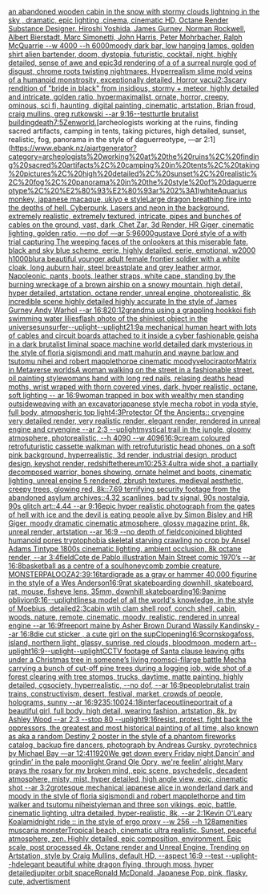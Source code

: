 [an abandoned wooden cabin in the snow with stormy clouds lightning in the sky , dramatic, epic lighting ,cinema, cinematic HD, Octane Render Substance Designer. Hiroshi Yoshida, James Gurney, Norman Rockwell, Albert Bierstadt, Marc Simonetti, John Harris, Peter Mohrbacher, Ralph McQuarrie --w 4000 --h 6000](https://www.ebank.nz/aiartgenerator?category=an%20abandoned%20wooden%20cabin%20in%20the%20snow%20with%20stormy%20clouds%20lightning%20in%20the%20sky%20%2C%20dramatic%2C%20epic%20lighting%20%2Ccinema%2C%20cinematic%20HD%2C%20Octane%20Render%20Substance%20Designer.%20Hiroshi%20Yoshida%2C%20James%20Gurney%2C%20Norman%20Rockwell%2C%20Albert%20Bierstadt%2C%20Marc%20Simonetti%2C%20John%20Harris%2C%20Peter%20Mohrbacher%2C%20Ralph%20McQuarrie%20--w%204000%20--h%206000)[moody dark bar, low hanging lamps, golden shirt alien bartender, doom, dystopia, futuristic, cocktail, night, highly detailed, sense of awe and epic](https://www.ebank.nz/aiartgenerator?category=moody%20dark%20bar%2C%20low%20hanging%20lamps%2C%20golden%20shirt%20alien%20bartender%2C%20doom%2C%20dystopia%2C%20futuristic%2C%20cocktail%2C%20night%2C%20highly%20detailed%2C%20sense%20of%20awe%20and%20epic)[3d rendering of a of a surreal nurgle god of disgust, chrome roots twisting nightmares, Hyperrealism slime mold veins of a humanoid monstrosity, exceptionally detailed, Horror vacui](https://www.ebank.nz/aiartgenerator?category=3d%20rendering%20of%20a%20of%20a%20surreal%20nurgle%20god%20of%20disgust%2C%20chrome%20roots%20twisting%20nightmares%2C%20Hyperrealism%20slime%20mold%20veins%20of%20a%20humanoid%20monstrosity%2C%20exceptionally%20detailed%2C%20Horror%20vacui)[2:3](https://www.ebank.nz/aiartgenerator?category=2%3A3)[scary rendition of "bride in black" from insidious, stormy + meteor, highly detailed and intricate, golden ratio, hypermaximalist, ornate, horror, creepy, ominous, sci fi, haunting, digital painting, cinematic, artstation, Brian froud, craig mullins, greg rutkowski --ar 9:16](https://www.ebank.nz/aiartgenerator?category=scary%20rendition%20of%20%22bride%20in%20black%22%20from%20insidious%2C%20stormy%20%2B%20meteor%2C%20highly%20detailed%20and%20intricate%2C%20golden%20ratio%2C%20hypermaximalist%2C%20ornate%2C%20horror%2C%20creepy%2C%20ominous%2C%20sci%20fi%2C%20haunting%2C%20digital%20painting%2C%20cinematic%2C%20artstation%2C%20Brian%20froud%2C%20craig%20mullins%2C%20greg%20rutkowski%20--ar%209%3A16)[--test](https://www.ebank.nz/aiartgenerator?category=--test)[turtle brutalist building](https://www.ebank.nz/aiartgenerator?category=turtle%20brutalist%20building)[death](https://www.ebank.nz/aiartgenerator?category=death)[7:5](https://www.ebank.nz/aiartgenerator?category=7%3A5)[Zen](https://www.ebank.nz/aiartgenerator?category=Zen)[world.](https://www.ebank.nz/aiartgenerator?category=world.)[archeologists working at the ruins, finding sacred artifacts, camping in tents, taking pictures, high detailed, sunset, realistic, fog, panorama in the style of daguerreotype, ––ar 2:1](https://www.ebank.nz/aiartgenerator?category=archeologists%20working%20at%20the%20ruins%2C%20finding%20sacred%20artifacts%2C%20camping%20in%20tents%2C%20taking%20pictures%2C%20high%20detailed%2C%20sunset%2C%20realistic%2C%20fog%2C%20panorama%20in%20the%20style%20of%20daguerreotype%2C%20%E2%80%93%E2%80%93ar%202%3A1)[white](https://www.ebank.nz/aiartgenerator?category=white)[Aquarius monkey, japanese macaque, ukiyo e style](https://www.ebank.nz/aiartgenerator?category=Aquarius%20monkey%2C%20japanese%20macaque%2C%20ukiyo%20e%20style)[Large dragon breathing fire into the depths of hell. Cyberpunk, Lasers and neon in the background, extremely realistic, extremely textured, intricate, pipes and bunches of cables on the ground, vast, dark ,Chet Zar, 3d Render, HR Giger, cinematic lighting, golden ratio,  —no dof —ar 5:9](https://www.ebank.nz/aiartgenerator?category=Large%20dragon%20breathing%20fire%20into%20the%20depths%20of%20hell.%20Cyberpunk%2C%20Lasers%20and%20neon%20in%20the%20background%2C%20extremely%20realistic%2C%20extremely%20textured%2C%20intricate%2C%20pipes%20and%20bunches%20of%20cables%20on%20the%20ground%2C%20vast%2C%20dark%20%2CChet%20Zar%2C%203d%20Render%2C%20HR%20Giger%2C%20cinematic%20lighting%2C%20golden%20ratio%2C%20%20%E2%80%94no%20dof%20%E2%80%94ar%205%3A9)[6000](https://www.ebank.nz/aiartgenerator?category=6000)[gustave Doré style of a with trial capturing The weeping faces of the onlookers at this miserable fate. black and sky blue scheme, eerie, highly detailed, eerie, emotional, w2000 h1000](https://www.ebank.nz/aiartgenerator?category=gustave%20Dor%C3%A9%20style%20of%20a%20with%20trial%20capturing%20The%20weeping%20faces%20of%20the%20onlookers%20at%20this%20miserable%20fate.%20black%20and%20sky%20blue%20scheme%2C%20eerie%2C%20highly%20detailed%2C%20eerie%2C%20emotional%2C%20w2000%20h1000)[blur](https://www.ebank.nz/aiartgenerator?category=blur)[a beautiful younger adult female frontier soldier with a white cloak, long auburn hair, steel breastplate and grey leather armor, Napoleonic, pants, boots, leather straps, white cape, standing by the burning wreckage of a brown airship on a snowy mountain, high detail, hyper detailed, artstation, octane render, unreal engine, photorealistic, 8k incredible scene highly detailed highly accurate In the style of James Gurney Andy Warhol --ar 16:8](https://www.ebank.nz/aiartgenerator?category=a%20beautiful%20younger%20adult%20female%20frontier%20soldier%20with%20a%20white%20cloak%2C%20long%20auburn%20hair%2C%20steel%20breastplate%20and%20grey%20leather%20armor%2C%20Napoleonic%2C%20pants%2C%20boots%2C%20leather%20straps%2C%20white%20cape%2C%20standing%20by%20the%20burning%20wreckage%20of%20a%20brown%20airship%20on%20a%20snowy%20mountain%2C%20high%20detail%2C%20hyper%20detailed%2C%20artstation%2C%20octane%20render%2C%20unreal%20engine%2C%20photorealistic%2C%208k%20incredible%20scene%20highly%20detailed%20highly%20accurate%20In%20the%20style%20of%20James%20Gurney%20Andy%20Warhol%20--ar%2016%3A8)[20:12](https://www.ebank.nz/aiartgenerator?category=20%3A12)[grandma using a grappling hook](https://www.ebank.nz/aiartgenerator?category=grandma%20using%20a%20grappling%20hook)[koi fish swimming water lilies](https://www.ebank.nz/aiartgenerator?category=koi%20fish%20swimming%20water%20lilies)[flash photo of the shiniest object in the universe](https://www.ebank.nz/aiartgenerator?category=flash%20photo%20of%20the%20shiniest%20object%20in%20the%20universe)[sun](https://www.ebank.nz/aiartgenerator?category=sun)[surfer](https://www.ebank.nz/aiartgenerator?category=surfer)[--uplight](https://www.ebank.nz/aiartgenerator?category=--uplight)[--uplight](https://www.ebank.nz/aiartgenerator?category=--uplight)[21:9](https://www.ebank.nz/aiartgenerator?category=21%3A9)[a mechanical human heart with lots of cables and circuit boards attached to it inside a cyber fashionable geisha in a dark brutalist liminal space machine world detailed dark mysterious in the style of floria sigismondi and matt mahurin and wayne barlow and tsutomu nihei and robert mapplethorpe cinematic moody](https://www.ebank.nz/aiartgenerator?category=a%20mechanical%20human%20heart%20with%20lots%20of%20cables%20and%20circuit%20boards%20attached%20to%20it%20inside%20a%20cyber%20fashionable%20geisha%20in%20a%20dark%20brutalist%20liminal%20space%20machine%20world%20detailed%20dark%20mysterious%20in%20the%20style%20of%20floria%20sigismondi%20and%20matt%20mahurin%20and%20wayne%20barlow%20and%20tsutomu%20nihei%20and%20robert%20mapplethorpe%20cinematic%20moody)[velociraptor](https://www.ebank.nz/aiartgenerator?category=velociraptor)[Matrix in Metaverse worlds](https://www.ebank.nz/aiartgenerator?category=Matrix%20in%20Metaverse%20worlds)[A woman walking on the street in a fashionable street, oil painting style](https://www.ebank.nz/aiartgenerator?category=A%20woman%20walking%20on%20the%20street%20in%20a%20fashionable%20street%2C%20oil%20painting%20style)[womans hand with long red nails, relasing deaths head moths, wrist wraped with thorn covered vines, dark, hyper realistic, octane, soft lighting -- ar 16:9](https://www.ebank.nz/aiartgenerator?category=womans%20hand%20with%20long%20red%20nails%2C%20relasing%20deaths%20head%20moths%2C%20wrist%20wraped%20with%20thorn%20covered%20vines%2C%20dark%2C%20hyper%20realistic%2C%20octane%2C%20soft%20lighting%20--%20ar%2016%3A9)[woman trapped in box with wealthy men standing outside](https://www.ebank.nz/aiartgenerator?category=woman%20trapped%20in%20box%20with%20wealthy%20men%20standing%20outside)[weaving with an excavator](https://www.ebank.nz/aiartgenerator?category=weaving%20with%20an%20excavator)[japanese style mecha robot in yoda style, full body, atmopsheric top light](https://www.ebank.nz/aiartgenerator?category=japanese%20style%20mecha%20robot%20in%20yoda%20style%2C%20full%20body%2C%20atmopsheric%20top%20light)[4:3](https://www.ebank.nz/aiartgenerator?category=4%3A3)[Protector Of the Ancients:: cryengine very detailed render, very realistic render, elegant render, rendered in unreal engine and cryengine --ar 2:3 --uplight](https://www.ebank.nz/aiartgenerator?category=Protector%20Of%20the%20Ancients%3A%3A%20cryengine%20very%20detailed%20render%2C%20very%20realistic%20render%2C%20elegant%20render%2C%20rendered%20in%20unreal%20engine%20and%20cryengine%20--ar%202%3A3%20--uplight)[mystical trail in the jungle, gloomy atmosphere, photorealistic, --h 4090 --w 4096](https://www.ebank.nz/aiartgenerator?category=mystical%20trail%20in%20the%20jungle%2C%20gloomy%20atmosphere%2C%20photorealistic%2C%20--h%204090%20--w%204096)[16:9](https://www.ebank.nz/aiartgenerator?category=16%3A9)[cream coloured retrofuturistic cassette walkman with retrofuturistic head phones, on a soft pink background, hyperrealistic, 3d render, industrial design, product design, keyshot render, redshift](https://www.ebank.nz/aiartgenerator?category=cream%20coloured%20retrofuturistic%20cassette%20walkman%20with%20retrofuturistic%20head%20phones%2C%20on%20a%20soft%20pink%20background%2C%20hyperrealistic%2C%203d%20render%2C%20industrial%20design%2C%20product%20design%2C%20keyshot%20render%2C%20redshift)[ethereum](https://www.ebank.nz/aiartgenerator?category=ethereum)[10:25](https://www.ebank.nz/aiartgenerator?category=10%3A25)[3:4](https://www.ebank.nz/aiartgenerator?category=3%3A4)[ultra wide shot, a partially decomposed warrior, bones showing, ornate helmet and boots, cinematic lighting, unreal engine 5 rendered, zbrush textures, medieval aesthetic, creepy trees, glowing red, 8k::7.69 terrifying security footage from the abandoned asylum archives::4.32 scanlines, bad tv signal, 90s nostalgia, 90s glitch art::4.44 --ar 9:16](https://www.ebank.nz/aiartgenerator?category=ultra%20wide%20shot%2C%20a%20partially%20decomposed%20warrior%2C%20bones%20showing%2C%20ornate%20helmet%20and%20boots%2C%20cinematic%20lighting%2C%20unreal%20engine%205%20rendered%2C%20zbrush%20textures%2C%20medieval%20aesthetic%2C%20creepy%20trees%2C%20glowing%20red%2C%208k%3A%3A7.69%20terrifying%20security%20footage%20from%20the%20abandoned%20asylum%20archives%3A%3A4.32%20scanlines%2C%20bad%20tv%20signal%2C%2090s%20nostalgia%2C%2090s%20glitch%20art%3A%3A4.44%20--ar%209%3A16)[epic hyper realistic photograph from the gates of hell with ice and the devil is eating people alive by Simon Bisley and HR Giger, moody dramatic cinematic atmosphere, glossy magazine print, 8k, unreal render, artstation --ar 16:9 --no depth of field](https://www.ebank.nz/aiartgenerator?category=epic%20hyper%20realistic%20photograph%20from%20the%20gates%20of%20hell%20with%20ice%20and%20the%20devil%20is%20eating%20people%20alive%20by%20Simon%20Bisley%20and%20HR%20Giger%2C%20moody%20dramatic%20cinematic%20atmosphere%2C%20glossy%20magazine%20print%2C%208k%2C%20unreal%20render%2C%20artstation%20--ar%2016%3A9%20--no%20depth%20of%20field)[conjoined blighted humanoid pores tryptophobia skeletal starving crawling no crop by Ansel Adams Tintype 1800s cinematic lighting, ambient occlusion, 8k octane render, --ar 3:4](https://www.ebank.nz/aiartgenerator?category=conjoined%20blighted%20humanoid%20pores%20tryptophobia%20skeletal%20starving%20crawling%20no%20crop%20by%20Ansel%20Adams%20Tintype%201800s%20cinematic%20lighting%2C%20ambient%20occlusion%2C%208k%20octane%20render%2C%20--ar%203%3A4)[field](https://www.ebank.nz/aiartgenerator?category=field)[Cote de Pablo illustration Main Street comic 1970’s --ar 16:8](https://www.ebank.nz/aiartgenerator?category=Cote%20de%20Pablo%20illustration%20Main%20Street%20comic%201970%E2%80%99s%20--ar%2016%3A8)[basketball as a centre of a soul](https://www.ebank.nz/aiartgenerator?category=basketball%20as%20a%20centre%20of%20a%20soul)[honeycomb zombie creature, MONSTERPALOOZA](https://www.ebank.nz/aiartgenerator?category=honeycomb%20zombie%20creature%2C%20MONSTERPALOOZA)[2:3](https://www.ebank.nz/aiartgenerator?category=2%3A3)[9:16](https://www.ebank.nz/aiartgenerator?category=9%3A16)[tardigrade as a gray or hammer 40,000 figurine in the style of a Wes Anderson](https://www.ebank.nz/aiartgenerator?category=tardigrade%20as%20a%20gray%20or%20hammer%2040%2C000%20figurine%20in%20the%20style%20of%20a%20Wes%20Anderson)[16:9](https://www.ebank.nz/aiartgenerator?category=16%3A9)[rat skateboarding downhill, skateboard, rat, mouse, fisheye lens, 35mm, downhill skateboarding](https://www.ebank.nz/aiartgenerator?category=rat%20skateboarding%20downhill%2C%20skateboard%2C%20rat%2C%20mouse%2C%20fisheye%20lens%2C%2035mm%2C%20downhill%20skateboarding)[16:9](https://www.ebank.nz/aiartgenerator?category=16%3A9)[anime oblivion](https://www.ebank.nz/aiartgenerator?category=anime%20oblivion)[9:16](https://www.ebank.nz/aiartgenerator?category=9%3A16)[--uplight](https://www.ebank.nz/aiartgenerator?category=--uplight)[lines](https://www.ebank.nz/aiartgenerator?category=lines)[a model of all the world's knowledge, in the style of Moebius, detailed](https://www.ebank.nz/aiartgenerator?category=a%20model%20of%20all%20the%20world%27s%20knowledge%2C%20in%20the%20style%20of%20Moebius%2C%20detailed)[2:3](https://www.ebank.nz/aiartgenerator?category=2%3A3)[cabin wtih clam shell roof, conch shell, cabin, woods, nature, remote, cinematic, moody, realistic, rendered in unreal engine --ar 16:9](https://www.ebank.nz/aiartgenerator?category=cabin%20wtih%20clam%20shell%20roof%2C%20conch%20shell%2C%20cabin%2C%20woods%2C%20nature%2C%20remote%2C%20cinematic%2C%20moody%2C%20realistic%2C%20rendered%20in%20unreal%20engine%20--ar%2016%3A9)[freeport maine by Asher Brown Durand Wassily Kandinsky --ar 16:8](https://www.ebank.nz/aiartgenerator?category=freeport%20maine%20by%20Asher%20Brown%20Durand%20Wassily%20Kandinsky%20--ar%2016%3A8)[die cut sticker , a cute girl on the sup](https://www.ebank.nz/aiartgenerator?category=die%20cut%20sticker%20%2C%20a%20cute%20girl%20on%20the%20sup)[Clopening](https://www.ebank.nz/aiartgenerator?category=Clopening)[16:9](https://www.ebank.nz/aiartgenerator?category=16%3A9)[corn](https://www.ebank.nz/aiartgenerator?category=corn)[skogafoss, island, northern light, glassy, sunrise, red clouds, bloodmoon, modern art](https://www.ebank.nz/aiartgenerator?category=skogafoss%2C%20island%2C%20northern%20light%2C%20glassy%2C%20sunrise%2C%20red%20clouds%2C%20bloodmoon%2C%20modern%20art)[--uplight](https://www.ebank.nz/aiartgenerator?category=--uplight)[16:9](https://www.ebank.nz/aiartgenerator?category=16%3A9)[--uplight](https://www.ebank.nz/aiartgenerator?category=--uplight)[--uplight](https://www.ebank.nz/aiartgenerator?category=--uplight)[CCTV footage of Santa clause leaving gifts under a Christmas tree in someone’s living room](https://www.ebank.nz/aiartgenerator?category=CCTV%20footage%20of%20Santa%20clause%20leaving%20gifts%20under%20a%20Christmas%20tree%20in%20someone%E2%80%99s%20living%20room)[sci-fi](https://www.ebank.nz/aiartgenerator?category=sci-fi)[large battle Mecha carrying a bunch of cut-off pine trees during a logging job, wide shot of a forest clearing with tree stomps, trucks, daytime, matte painting, highly detailed, cgsociety, hyperrealistic, --no dof, --ar 16:9](https://www.ebank.nz/aiartgenerator?category=large%20battle%20Mecha%20carrying%20a%20bunch%20of%20cut-off%20pine%20trees%20during%20a%20logging%20job%2C%20wide%20shot%20of%20a%20forest%20clearing%20with%20tree%20stomps%2C%20trucks%2C%20daytime%2C%20matte%20painting%2C%20highly%20detailed%2C%20cgsociety%2C%20hyperrealistic%2C%20--no%20dof%2C%20--ar%2016%3A9)[people](https://www.ebank.nz/aiartgenerator?category=people)[brutalist train trains, constructivism, desert, festival, market, crowds of people, holograms, sunny --ar 16:9](https://www.ebank.nz/aiartgenerator?category=brutalist%20train%20trains%2C%20constructivism%2C%20desert%2C%20festival%2C%20market%2C%20crowds%20of%20people%2C%20holograms%2C%20sunny%20--ar%2016%3A9)[235:100](https://www.ebank.nz/aiartgenerator?category=235%3A100)[24:18](https://www.ebank.nz/aiartgenerator?category=24%3A18)[interface](https://www.ebank.nz/aiartgenerator?category=interface)[outline](https://www.ebank.nz/aiartgenerator?category=outline)[portrait of a beautiful girl, full body, high detail, wearing fashion, artstation, 8k, by Ashley Wood --ar 2:3 --stop 80 --uplight](https://www.ebank.nz/aiartgenerator?category=portrait%20of%20a%20beautiful%20girl%2C%20full%20body%2C%20high%20detail%2C%20wearing%20fashion%2C%20artstation%2C%208k%2C%20by%20Ashley%20Wood%20--ar%202%3A3%20--stop%2080%20--uplight)[9:16](https://www.ebank.nz/aiartgenerator?category=9%3A16)[](https://www.ebank.nz/aiartgenerator?category=)[resist, protest, fight back the oppressors, the greatest and most historical painting of all time, also known as aka a random Destiny 2 poster in the style of a phantom fireworks catalog, backup fire dancers, photograph by Andreas Gursky, pyrotechnics by Michael Bay —ar 12:41](https://www.ebank.nz/aiartgenerator?category=resist%2C%20protest%2C%20fight%20back%20the%20oppressors%2C%20the%20greatest%20and%20most%20historical%20painting%20of%20all%20time%2C%20also%20known%20as%20aka%20a%20random%20Destiny%202%20poster%20in%20the%20style%20of%20a%20phantom%20fireworks%20catalog%2C%20backup%20fire%20dancers%2C%20photograph%20by%20Andreas%20Gursky%2C%20pyrotechnics%20by%20Michael%20Bay%20%E2%80%94ar%2012%3A41)[1920](https://www.ebank.nz/aiartgenerator?category=1920)[We get down every Friday night,Dancin’ and grindin’ in the pale moonlight,Grand Ole Opry, we're feelin’ alright,Mary prays the rosary for my broken mind,,epic scene, psychedelic, decadent atmosphere, misty, mist, hyper detailed, high angle view, epic, cinematic shot --ar 3:2](https://www.ebank.nz/aiartgenerator?category=We%20get%20down%20every%20Friday%20night%2CDancin%E2%80%99%20and%20grindin%E2%80%99%20in%20the%20pale%20moonlight%2CGrand%20Ole%20Opry%2C%20we%27re%20feelin%E2%80%99%20alright%2CMary%20prays%20the%20rosary%20for%20my%20broken%20mind%2C%2Cepic%20scene%2C%20psychedelic%2C%20decadent%20atmosphere%2C%20misty%2C%20mist%2C%20hyper%20detailed%2C%20high%20angle%20view%2C%20epic%2C%20cinematic%20shot%20--ar%203%3A2)[grotesque mechanical japanese alice in wonderland dark and moody in the style of floria sigismondi and robert mapplethorpe and tim walker and tsutomu nihei](https://www.ebank.nz/aiartgenerator?category=grotesque%20mechanical%20japanese%20alice%20in%20wonderland%20dark%20and%20moody%20in%20the%20style%20of%20floria%20sigismondi%20and%20robert%20mapplethorpe%20and%20tim%20walker%20and%20tsutomu%20nihei)[style](https://www.ebank.nz/aiartgenerator?category=style)[man and three son vikings, epic, battle, cinematic lighting, ultra detailed, hyper-realistic, 8k, --ar 2:1](https://www.ebank.nz/aiartgenerator?category=man%20and%20three%20son%20vikings%2C%20epic%2C%20battle%2C%20cinematic%20lighting%2C%20ultra%20detailed%2C%20hyper-realistic%2C%208k%2C%20--ar%202%3A1)[Kevin O'Leary Koala](https://www.ebank.nz/aiartgenerator?category=Kevin%20O%27Leary%20Koala)[midnight ride :: in the style of ergo proxy --w 256 --h 128](https://www.ebank.nz/aiartgenerator?category=midnight%20ride%20%3A%3A%20in%20the%20style%20of%20ergo%20proxy%20--w%20256%20--h%20128)[amenities muscaria monster](https://www.ebank.nz/aiartgenerator?category=amenities%20muscaria%20monster)[Tropical beach, cinematic ultra realistic. Sunset, peaceful atmosphere, zen. Highly detailed, epic composition, environment. Epic scale, post processed 4k, Octane render and Unreal Engine. Trending on Artstation, style by Craig Mullins, default HD, --aspect 16:9 --test --uplight](https://www.ebank.nz/aiartgenerator?category=Tropical%20beach%2C%20cinematic%20ultra%20realistic.%20Sunset%2C%20peaceful%20atmosphere%2C%20zen.%20Highly%20detailed%2C%20epic%20composition%2C%20environment.%20Epic%20scale%2C%20post%20processed%204k%2C%20Octane%20render%20and%20Unreal%20Engine.%20Trending%20on%20Artstation%2C%20style%20by%20Craig%20Mullins%2C%20default%20HD%2C%20--aspect%2016%3A9%20--test%20--uplight)[--hd](https://www.ebank.nz/aiartgenerator?category=--hd)[elegant beautiful white dragon flying, through moss, hyper detailed](https://www.ebank.nz/aiartgenerator?category=elegant%20beautiful%20white%20dragon%20flying%2C%20through%20moss%2C%20hyper%20detailed)[jupiter orbit space](https://www.ebank.nz/aiartgenerator?category=jupiter%20orbit%20space)[Ronald McDonald, Japanese Pop, pink, flasky, cute, advertisment](https://www.ebank.nz/aiartgenerator?category=Ronald%20McDonald%2C%20Japanese%20Pop%2C%20pink%2C%20flasky%2C%20cute%2C%20advertisment)